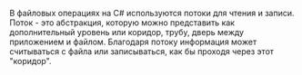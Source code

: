 В файловых операциях на C# используются потоки для чтения и записи. Поток - это абстракция, которую можно представить как дополнительный уровень или коридор, трубу, дверь между приложением и файлом. Благодаря потоку информация может считываться с файла или записываться, как бы проходя через этот "коридор".